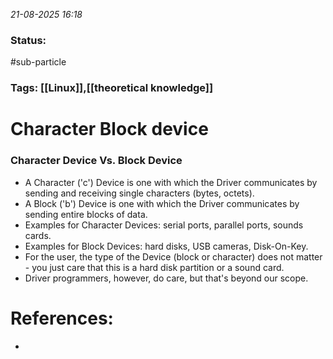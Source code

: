 *21-08-2025 16:18*
### Status: 
#sub-particle 
### Tags: [[Linux]],[[theoretical knowledge]]


# Character Block device

### Character Device Vs. Block Device

- A Character ('c') Device is one with which the Driver communicates by sending and receiving single characters (bytes, octets).
- A Block ('b') Device is one with which the Driver communicates by sending entire blocks of data.
- Examples for Character Devices: serial ports, parallel ports, sounds cards.
- Examples for Block Devices: hard disks, USB cameras, Disk-On-Key.
- For the user, the type of the Device (block or character) does not matter - you just care that this is a hard disk partition or a sound card.
- Driver programmers, however, do care, but that's beyond our scope.








# References:

- 
  